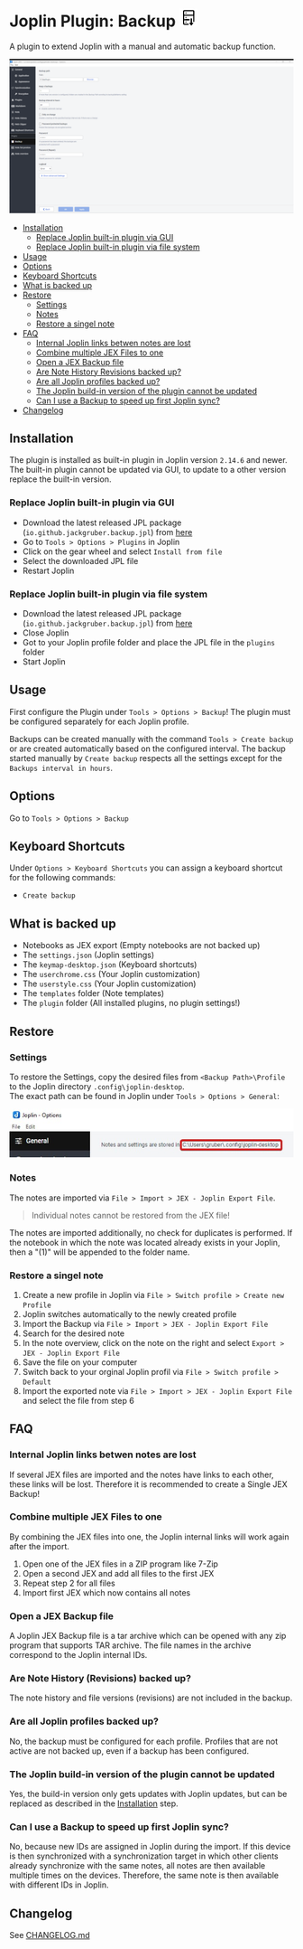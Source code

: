 # Joplin Plugin: Backup <img src=img/icon_32.png>

A plugin to extend Joplin with a manual and automatic backup function.

<!-- markdownlint-disable MD033 -->
<!-- markdownlint-disable MD028 -->
<!-- markdownlint-disable MD007 -->

<img src=img/main.png>

<!-- prettier-ignore-start -->
<!-- TOC depthfrom:2 orderedlist:false -->

- [Installation](#installation)
    - [Replace Joplin built-in plugin via GUI](#replace-joplin-built-in-plugin-via-gui)
    - [Replace Joplin built-in plugin via file system](#replace-joplin-built-in-plugin-via-file-system)
- [Usage](#usage)
- [Options](#options)
- [Keyboard Shortcuts](#keyboard-shortcuts)
- [What is backed up](#what-is-backed-up)
- [Restore](#restore)
    - [Settings](#settings)
    - [Notes](#notes)
    - [Restore a singel note](#restore-a-singel-note)
- [FAQ](#faq)
    - [Internal Joplin links betwen notes are lost](#internal-joplin-links-betwen-notes-are-lost)
    - [Combine multiple JEX Files to one](#combine-multiple-jex-files-to-one)
    - [Open a JEX Backup file](#open-a-jex-backup-file)
    - [Are Note History Revisions backed up?](#are-note-history-revisions-backed-up)
    - [Are all Joplin profiles backed up?](#are-all-joplin-profiles-backed-up)
    - [The Joplin build-in version of the plugin cannot be updated](#the-joplin-build-in-version-of-the-plugin-cannot-be-updated)
    - [Can I use a Backup to speed up first Joplin sync?](#can-i-use-a-backup-to-speed-up-first-joplin-sync)
- [Changelog](#changelog)

<!-- /TOC -->
<!-- prettier-ignore-end -->

## Installation

The plugin is installed as built-in plugin in Joplin version `2.14.6` and newer.
The built-in plugin cannot be updated via GUI, to update to a other version replace the built-in version.

### Replace Joplin built-in plugin via GUI

- Download the latest released JPL package (`io.github.jackgruber.backup.jpl`) from [here](https://github.com/JackGruber/joplin-plugin-backup/releases/latest)
- Go to `Tools > Options > Plugins` in Joplin
- Click on the gear wheel and select `Install from file`
- Select the downloaded JPL file
- Restart Joplin

### Replace Joplin built-in plugin via file system

- Download the latest released JPL package (`io.github.jackgruber.backup.jpl`) from [here](https://github.com/JackGruber/joplin-plugin-backup/releases/latest)
- Close Joplin
- Got to your Joplin profile folder and place the JPL file in the `plugins` folder
- Start Joplin

## Usage

First configure the Plugin under `Tools > Options > Backup`!
The plugin must be configured separately for each Joplin profile.

Backups can be created manually with the command `Tools > Create backup` or are created automatically based on the configured interval.
The backup started manually by `Create backup` respects all the settings except for the `Backups interval in hours`.

## Options

Go to `Tools > Options > Backup`

## Keyboard Shortcuts

Under `Options > Keyboard Shortcuts` you can assign a keyboard shortcut for the following commands:

- `Create backup`

## What is backed up

- Notebooks as JEX export (Empty notebooks are not backed up)
- The `settings.json` (Joplin settings)
- The `keymap-desktop.json` (Keyboard shortcuts)
- The `userchrome.css` (Your Joplin customization)
- The `userstyle.css` (Your Joplin customization)
- The `templates` folder (Note templates)
- The `plugin` folder (All installed plugins, no plugin settings!)

## Restore

### Settings

To restore the Settings, copy the desired files from `<Backup Path>\Profile` to the Joplin directory `.config\joplin-desktop`.  
The exact path can be found in Joplin under `Tools > Options > General`:

<img src=img/joplin_path_in_gui.jpg>

### Notes

The notes are imported via `File > Import > JEX - Joplin Export File`.

> Individual notes cannot be restored from the JEX file!

The notes are imported additionally, no check for duplicates is performed.
If the notebook in which the note was located already exists in your Joplin, then a "(1)" will be appended to the folder name.

### Restore a singel note

1. Create a new profile in Joplin via `File > Switch profile > Create new Profile`
2. Joplin switches automatically to the newly created profile
3. Import the Backup via `File > Import > JEX - Joplin Export File`
4. Search for the desired note
5. In the note overview, click on the note on the right and select `Export > JEX - Joplin Export File`
6. Save the file on your computer
7. Switch back to your orginal Joplin profil via `File > Switch profile > Default`
8. Import the exported note via `File > Import > JEX - Joplin Export File` and select the file from step 6

## FAQ

### Internal Joplin links betwen notes are lost

If several JEX files are imported and the notes have links to each other, these links will be lost.
Therefore it is recommended to create a Single JEX Backup!

### Combine multiple JEX Files to one

By combining the JEX files into one, the Joplin internal links will work again after the import.

1. Open one of the JEX files in a ZIP program like 7-Zip
2. Open a second JEX and add all files to the first JEX
3. Repeat step 2 for all files
4. Import first JEX which now contains all notes

### Open a JEX Backup file

A Joplin JEX Backup file is a tar archive which can be opened with any zip program that supports TAR archive.
The file names in the archive correspond to the Joplin internal IDs.

### Are Note History (Revisions) backed up?

The note history and file versions (revisions) are not included in the backup.

### Are all Joplin profiles backed up?

No, the backup must be configured for each profile.
Profiles that are not active are not backed up, even if a backup has been configured.

### The Joplin build-in version of the plugin cannot be updated

Yes, the build-in version only gets updates with Joplin updates, but can be replaced as described in the [Installation](#installation) step.

### Can I use a Backup to speed up first Joplin sync?

No, because new IDs are assigned in Joplin during the import.
If this device is then synchronized with a synchronization target in which other clients already synchronize with the same notes, all notes are then available multiple times on the devices.
Therefore, the same note is then available with different IDs in Joplin.

## Changelog

See [CHANGELOG.md](CHANGELOG.md)
